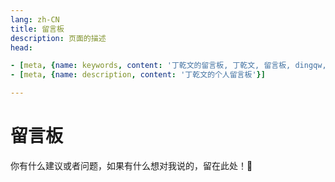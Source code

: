 ```yaml
---
lang: zh-CN
title: 留言板
description: 页面的描述  
head:

- [meta, {name: keywords, content: '丁乾文的留言板, 丁乾文, 留言板, dingqw, dingqianwen'}]
- [meta, {name: description, content: '丁乾文的个人留言板'}]

---
```



# 留言板

你有什么建议或者问题，如果有什么想对我说的，留在此处！🌷

[comment]: <> (<img src="https://oss-xuxin.oss-cn-beijing.aliyuncs.com/blog/img/IMG_1719.JPG" alt="none" style="width: 50%;height: 50%;border-radius: 10px;">)

<br>

<Comment></Comment>
